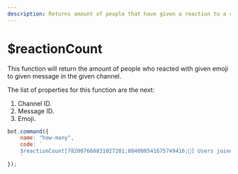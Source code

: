 ```yaml
---
description: Returns amount of people that have given a reaction to a certain message
---
```


# $reactionCount

This function will return the amount of people who reacted with given emoji to given message in the given channel.

The list of properties for this function are the next:

1. Channel ID.
2. Message ID.
3. Emoji.

```javascript
bot.command({
    name: "how-many",
    code: `
    $reactionCount[782007668831027201;804000541675749416;🎉] Users joined the giveaway in DBD.JS Official Server
    `
});
```

